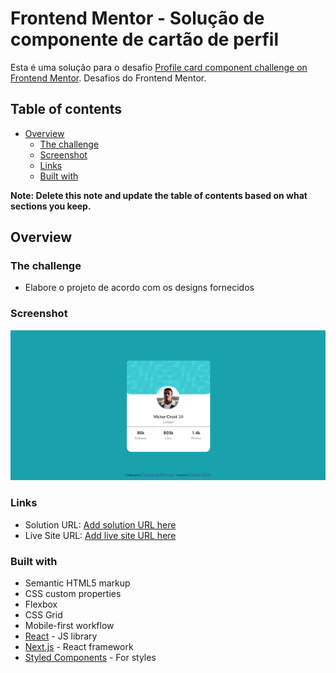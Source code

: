# Frontend Mentor - Solução de componente de cartão de perfil

Esta é uma solução para o desafio [Profile card component challenge on Frontend Mentor](https://www.frontendmentor.io/challenges/profile-card-component-cfArpWshJ).  Desafios do Frontend Mentor.

## Table of contents

- [Overview](#overview)
  - [The challenge](#the-challenge)
  - [Screenshot](#screenshot)
  - [Links](#links)
  - [Built with](#built-with)


**Note: Delete this note and update the table of contents based on what sections you keep.**

## Overview

### The challenge

- Elabore o projeto de acordo com os designs fornecidos

### Screenshot

<img src="/images/Projeto.png" alt="" srcset="">


### Links

- Solution URL: [Add solution URL here](https://your-solution-url.com)
- Live Site URL: [Add live site URL here](https://your-live-site-url.com)


### Built with

- Semantic HTML5 markup
- CSS custom properties
- Flexbox
- CSS Grid
- Mobile-first workflow
- [React](https://reactjs.org/) - JS library
- [Next.js](https://nextjs.org/) - React framework
- [Styled Components](https://styled-components.com/) - For styles




